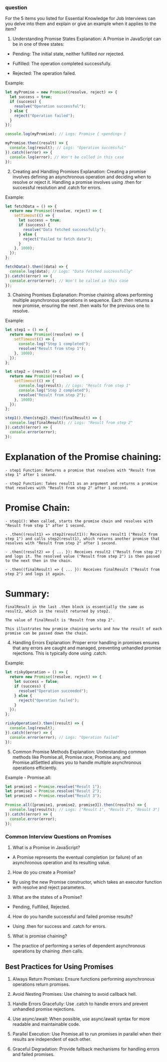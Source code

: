 ### question
For the 5 items you listed for Essential Knowledge for Job Interviews can you delve into them and explain or give an example when it applies to the item?

1. Understanding Promise States
Explanation:
A Promise in JavaScript can be in one of three states:

- Pending: The initial state, neither fulfilled nor rejected.

- Fulfilled: The operation completed successfully.

- Rejected: The operation failed.

Example:
```javascript
let myPromise = new Promise((resolve, reject) => {
  let success = true;
  if (success) {
    resolve("Operation successful");
  } else {
    reject("Operation failed");
  }
});

console.log(myPromise); // Logs: Promise { <pending> }

myPromise.then((result) => {
  console.log(result); // Logs: "Operation successful"
}).catch((error) => {
  console.log(error); // Won't be called in this case
});
```

2. Creating and Handling Promises
Explanation:
Creating a promise involves defining an asynchronous operation and deciding when to resolve or reject it. Handling a promise involves using .then for successful resolution and .catch for errors.

Example:
```javascript
let fetchData = () => {
  return new Promise((resolve, reject) => {
    setTimeout(() => {
      let success = true;
      if (success) {
        resolve("Data fetched successfully");
      } else {
        reject("Failed to fetch data");
      }
    }, 1000);
  });
};

fetchData().then((data) => {
  console.log(data); // Logs: "Data fetched successfully"
}).catch((error) => {
  console.error(error); // Won't be called in this case
});
```

3. Chaining Promises
Explanation:
Promise chaining allows performing multiple asynchronous operations in sequence. Each .then returns a new promise, ensuring the next .then waits for the previous one to resolve.

Example:
```javascript
let step1 = () => {
  return new Promise((resolve) => {
    setTimeout(() => {
      console.log("Step 1 completed");
      resolve("Result from step 1");
    }, 1000);
  });
};

let step2 = (result) => {
  return new Promise((resolve) => {
    setTimeout(() => {
      console.log(result); // Logs: "Result from step 1"
      console.log("Step 2 completed");
      resolve("Result from step 2");
    }, 1000);
  });
};

step1().then(step2).then((finalResult) => {
  console.log(finalResult); // Logs: "Result from step 2"
}).catch((error) => {
  console.error(error);
});
```
# Explanation of the Promise chaining:
    - step1 Function: Returns a promise that resolves with "Result from step 1" after 1 second.

    - step2 Function: Takes result1 as an argument and returns a promise that resolves with "Result from step 2" after 1 second.

# Promise Chain:
    - step1(): When called, starts the promise chain and resolves with "Result from step 1" after 1 second.

    - .then((result1) => step2(result1)): Receives result1 ("Result from step 1") and calls step2(result1), which returns another promise that resolves with "Result from step 2" after 1 second.

    - .then((result2) => { ... }): Receives result2 ("Result from step 2") and logs it. The resolved value ("Result from step 2") is then passed to the next then in the chain.

    - .then((finalResult) => { ... }): Receives finalResult ("Result from step 2") and logs it again.

# Summary:
    finalResult in the last .then block is essentially the same as result2, which is the result returned by step2.

    The value of finalResult is "Result from step 2".

    This illustrates how promise chaining works and how the result of each promise can be passed down the chain.


4. Handling Errors
Explanation:
Proper error handling in promises ensures that any errors are caught and managed, preventing unhandled promise rejections. This is typically done using .catch.

Example:
```javascript
let riskyOperation = () => {
  return new Promise((resolve, reject) => {
    let success = false;
    if (success) {
      resolve("Operation succeeded");
    } else {
      reject("Operation failed");
    }
  });
};

riskyOperation().then((result) => {
  console.log(result);
}).catch((error) => {
  console.error(error); // Logs: "Operation failed"
});
```

5. Common Promise Methods
Explanation:
Understanding common methods like Promise.all, Promise.race, Promise.any, and Promise.allSettled allows you to handle multiple asynchronous operations efficiently.

Example - Promise.all:
```javascript
let promise1 = Promise.resolve("Result 1");
let promise2 = Promise.resolve("Result 2");
let promise3 = Promise.resolve("Result 3");

Promise.all([promise1, promise2, promise3]).then((results) => {
  console.log(results); // Logs: ["Result 1", "Result 2", "Result 3"]
}).catch((error) => {
  console.error(error);
});
```

### Common Interview Questions on Promises
1. What is a Promise in JavaScript?

- A Promise represents the eventual completion (or failure) of an asynchronous operation and its resulting value.

2. How do you create a Promise?

- By using the new Promise constructor, which takes an executor function with resolve and reject parameters.

3. What are the states of a Promise?

- Pending, Fulfilled, Rejected.

4. How do you handle successful and failed promise results?

- Using .then for success and .catch for errors.

5. What is promise chaining?

- The practice of performing a series of dependent asynchronous operations by chaining .then calls.

## Best Practices for Using Promises
1. Always Return Promises: Ensure functions performing asynchronous operations return promises.

2. Avoid Nesting Promises: Use chaining to avoid callback hell.

3. Handle Errors Gracefully: Use .catch to handle errors and prevent unhandled promise rejections.

4. Use async/await: When possible, use async/await syntax for more readable and maintainable code.

5. Parallel Execution: Use Promise.all to run promises in parallel when their results are independent of each other.

6. Graceful Degradation: Provide fallback mechanisms for handling errors and failed promises.